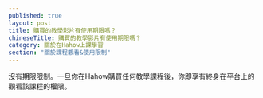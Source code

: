 ```yaml
---
published: true
layout: post
title: 購買的教學影片有使用期限嗎？
chineseTitle: 購買的教學影片有使用期限嗎？
category: 關於在Hahow上課學習
section: "關於課程觀看&使用限制"
---
```


 

沒有期限限制。一旦你在Hahow購買任何教學課程後，你即享有終身在平台上的觀看該課程的權限。
